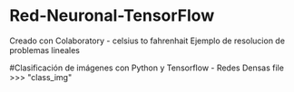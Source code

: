 # Red-Neuronal-TensorFlow
Creado con Colaboratory - celsius to fahrenhait
Ejemplo de resolucion de problemas lineales

#Clasificación de imágenes con Python y Tensorflow - Redes Densas
file >>> "class_img"
